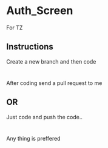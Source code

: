 # Auth_Screen
 For TZ 
## Instructions
Create a new branch and then code
#
After coding send a pull request to me
## OR
Just code and push the code..
#
Any thing is preffered
